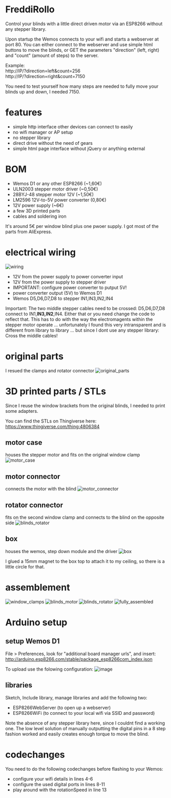 # FreddiRollo

Control your blinds with a little direct driven motor via an ESP8266 without any stepper library.

Upon startup the Wemos connects to your wifi and starts a webserver at port 80.
You can either connect to the webserver and use simple html buttons to move the blinds, or GET the parameters "direction" (left, right) and "count" (amount of steps) to the server.

Example:  
http://IP/?direction=left&count=256  
http://IP/?direction=right&count=7150

You need to test yourself how many steps are needed to fully move your blinds up and down, I needed 7150.

# features
- simple http interface other devices can connect to easily
- no wifi manager or AP setup
- no stepper library
- direct drive without the need of gears
- simple html page interface without jQuery or anything external

# BOM
- Wemos D1 or any other ESP8266 (~1,60€)
- ULN2003 stepper motor driver (~0,50€)
- 28BYJ-48 stepper motor 12V (~1,50€)
- LM2596 12V-to-5V power converter (0,80€)
- 12V power supply (~6€)
- a few 3D printed parts
- cables and soldering iron

It's around 5€ per window blind plus one pwoer supply. I got most of the parts from AliExpress.

# electrical wiring

![wiring](https://user-images.githubusercontent.com/14030572/112663888-9f40f500-8e59-11eb-9b0c-0f3eda713c63.jpg)

- 12V from the power supply to power converter input
- 12V from the power supply to stepper driver
- IMPORTANT: configure power converter to putput 5V!
- power converter output (5V) to Wemos D1
- Wemos D5,D6,D7,D8 to stepper IN1,IN3,IN2,IN4

Important: The two middle stepper cables need to be crossed: D5,D6,D7,D8 connect to IN1,**IN3,IN2**,IN4. Either that or you need change the code to reflect that.
This has to do with the way the electromagents within the stepper motor operate ... unfortunately I found this very intransparent and is different from library to library ... but since I dont use any stepper library: Cross the middle cables!

# original parts

I resued the clamps and rotator connector
![original_parts](https://user-images.githubusercontent.com/14030572/112665220-1c209e80-8e5b-11eb-8f0e-ae68ebc8df6d.jpg)


# 3D printed parts / STLs
Since I reuse the window brackets from the original blinds, I needed to print some adapters.

You can find the STLs on Thingiverse here: https://www.thingiverse.com/thing:4806384

## motor case 
houses the stepper motor and fits on the original window clamp
![motor_case](https://user-images.githubusercontent.com/14030572/112664833-b03e3600-8e5a-11eb-85c6-72a9b8cbdd0e.jpg)

## motor connector
connects the motor with the blind
![motor_connector](https://user-images.githubusercontent.com/14030572/112664869-be8c5200-8e5a-11eb-9199-b0edb66e4972.jpg)

## rotator connector
fits on the second window clamp and connects to the blind on the opposite side
![blinds_rotator](https://user-images.githubusercontent.com/14030572/112665079-f5fafe80-8e5a-11eb-87b8-c28c05921414.jpg)

## box
houses the wemos, step down module and the driver
![box](https://user-images.githubusercontent.com/14030572/112665117-001cfd00-8e5b-11eb-938c-d02f5a8438c7.jpg)

I glued a 15mm magnet to the box top to attach it to my ceiling, so there is a little circle for that.

# assemblement

![window_clamps](https://user-images.githubusercontent.com/14030572/112665411-512cf100-8e5b-11eb-82b8-1fe0fc88ffff.jpg)
![blinds_motor](https://user-images.githubusercontent.com/14030572/112665433-58ec9580-8e5b-11eb-8b18-0ab959c9f620.jpg)
![blinds_rotator](https://user-images.githubusercontent.com/14030572/112665440-5ab65900-8e5b-11eb-9ebc-35fa29206e85.jpg)
![fully_assembled](https://user-images.githubusercontent.com/14030572/112665483-673ab180-8e5b-11eb-816e-00fd59eb9da1.jpg)


# Arduino setup

## setup Wemos D1
File > Preferences, look for "additional board manager urls", and insert:  
http://arduino.esp8266.com/stable/package_esp8266com_index.json

To upload use the folowing configuration:
![image](https://user-images.githubusercontent.com/14030572/112668502-df56a680-8e5e-11eb-8648-4972c028e9bf.png)

## libraries
Sketch, Include library, manage libraries and add the following two:
- ESP8266WebServer (to open up a webserver)
- ESP8266WiFi (to connect to your local wifi via SSID and password)

Note the absence of any stepper library here, since I couldnt find a working one. The low level solution of manually outputting the digital pins in a 8 step fashion worked and easily creates enough torque to move the blind.

# codechanges
You need to do the following codechanges before flashing to your Wemos:

- configure your wifi details in lines 4-6
- configure the used digital ports in lines 8-11
- play around with the rotationSpeed in line 13
